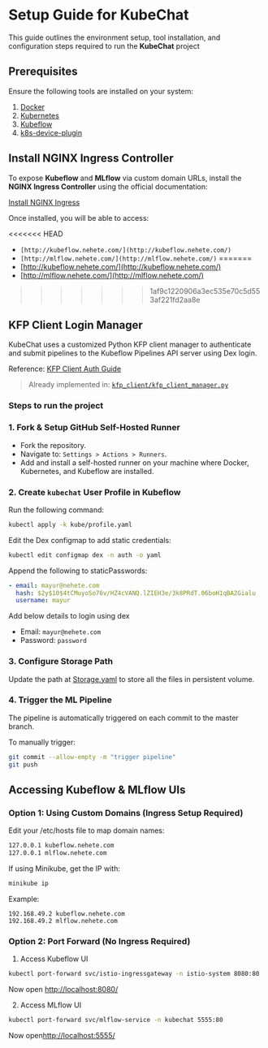 # Setup Guide for KubeChat

This guide outlines the environment setup, tool installation, and configuration steps required to run the **KubeChat** project

## Prerequisites

Ensure the following tools are installed on your system:

1. [Docker](https://www.docker.com/)
2. [Kubernetes](https://kubernetes.io/)
3. [Kubeflow](https://github.com/kubeflow/manifests)
4. [k8s-device-plugin](https://github.com/NVIDIA/k8s-device-plugin)

## Install NGINX Ingress Controller


To expose **Kubeflow** and **MLflow** via custom domain URLs, install the **NGINX Ingress Controller** using the official documentation:

[Install NGINX Ingress](https://kubernetes.github.io/ingress-nginx/deploy/)

Once installed, you will be able to access:

<<<<<<< HEAD
- `[http://kubeflow.nehete.com/](http://kubeflow.nehete.com/)`
- `[http://mlflow.nehete.com/](http://mlflow.nehete.com/)`
=======
- [http://kubeflow.nehete.com/](http://kubeflow.nehete.com/)
- [http://mlflow.nehete.com/](http://mlflow.nehete.com/)
>>>>>>> 1af9c1220906a3ec535e70c5d553af221fd2aa8e

## KFP Client Login Manager

KubeChat uses a customized Python KFP client manager to authenticate and submit pipelines to the Kubeflow Pipelines API server using Dex login.

Reference: [KFP Client Auth Guide](https://www.kubeflow.org/docs/components/pipelines/user-guides/core-functions/connect-api/)

> Already implemented in: [`kfp_client/kfp_client_manager.py`](kfp_client/kfp_client_manager.py)


### Steps to run the project
### 1. Fork & Setup GitHub Self-Hosted Runner
- Fork the repository.
- Navigate to: `Settings > Actions > Runners`.
- Add and install a self-hosted runner on your machine where Docker, Kubernetes, and Kubeflow are installed.

### 2. Create `kubechat` User Profile in Kubeflow

Run the following command:

```bash
kubectl apply -k kube/profile.yaml
```
Edit the Dex configmap to add static credentials:


```bash
kubectl edit configmap dex -n auth -o yaml
```
Append the following to staticPasswords:


```yaml
- email: mayur@nehete.com
  hash: $2y$10$4tCMuyoSo76v/HZ4cVANQ.lZIEH3e/3k8PRdT.06boH1qBA2Gialu
  username: mayur
```

Add below details to login using dex
- Email: `mayur@nehete.com`
- Password: `password`

### 3. Configure Storage Path
Update the path at [Storage.yaml](kube/storage.yaml#13) to store all the files in persistent volume.

### 4. Trigger the ML Pipeline
The pipeline is automatically triggered on each commit to the master branch.

To manually trigger:
```bash
git commit --allow-empty -m "trigger pipeline"
git push
```


## Accessing Kubeflow & MLflow UIs
### Option 1: Using Custom Domains (Ingress Setup Required)
Edit your /etc/hosts file to map domain names:
```bash
127.0.0.1 kubeflow.nehete.com
127.0.0.1 mlflow.nehete.com
```
If using Minikube, get the IP with:
```bash
minikube ip
```

Example:
```
192.168.49.2 kubeflow.nehete.com
192.168.49.2 mlflow.nehete.com
```


### Option 2: Port Forward (No Ingress Required)

1. Access Kubeflow UI
```bash
kubectl port-forward svc/istio-ingressgateway -n istio-system 8080:80
```
Now open 
[http://localhost:8080/](http://localhost:8080/)

2. Access MLflow UI
```bash
kubectl port-forward svc/mlflow-service -n kubechat 5555:80
```
Now open[http://localhost:5555/](http://localhost:5555/)